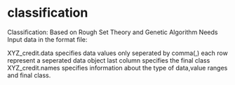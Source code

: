 # classification
Classification: Based on Rough Set Theory and Genetic Algorithm
Needs Input data in the format file:

XYZ_credit.data
  specifies data values only seperated by comma(,)
  each row represent a seperated data object
  last column specifies the final class
XYZ_credit.names
  specifies information about the type of data,value ranges and final class.
